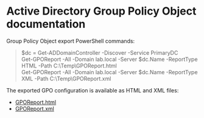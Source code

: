 # Active Directory Group Policy Object documentation

Group Policy Object export PowerShell commands:

> $dc = Get-ADDomainController -Discover -Service PrimaryDC <br />
> Get-GPOReport -All -Domain lab.local -Server $dc.Name -ReportType HTML -Path C:\Temp\GPOReport.html <br />
> Get-GPOReport -All -Domain lab.local -Server $dc.Name -ReportType XML -Path C:\Temp\GPOReport.xml

The exported GPO configuration is available as HTML and XML files:

- [GPOReport.html](GPOReport.html) <br />
- [GPOReport.xml](GPOReport.xml)
